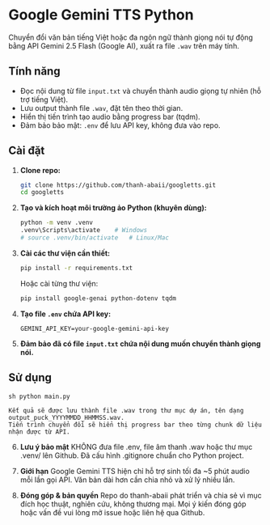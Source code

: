 # Google Gemini TTS Python

Chuyển đổi văn bản tiếng Việt hoặc đa ngôn ngữ thành giọng nói tự động bằng API Gemini 2.5 Flash (Google AI), xuất ra file `.wav` trên máy tính.

## Tính năng

- Đọc nội dung từ file `input.txt` và chuyển thành audio giọng tự nhiên (hỗ trợ tiếng Việt).
- Lưu output thành file `.wav`, đặt tên theo thời gian.
- Hiển thị tiến trình tạo audio bằng progress bar (tqdm).
- Đảm bảo bảo mật: `.env` để lưu API key, không đưa vào repo.

## Cài đặt

1. **Clone repo:**
    ```sh
    git clone https://github.com/thanh-abaii/googletts.git
    cd googletts
    ```

2. **Tạo và kích hoạt môi trường ảo Python (khuyên dùng):**
    ```sh
    python -m venv .venv
    .venv\Scripts\activate    # Windows
    # source .venv/bin/activate   # Linux/Mac
    ```

3. **Cài các thư viện cần thiết:**
    ```sh
    pip install -r requirements.txt
    ```
    Hoặc cài từng thư viện:
    ```sh
    pip install google-genai python-dotenv tqdm
    ```

4. **Tạo file `.env` chứa API key:**
    ```
    GEMINI_API_KEY=your-google-gemini-api-key
    ```

5. **Đảm bảo đã có file `input.txt` chứa nội dung muốn chuyển thành giọng nói.**

## Sử dụng

```sh python main.py```

    Kết quả sẽ được lưu thành file .wav trong thư mục dự án, tên dạng output_puck_YYYYMMDD_HHMMSS.wav.
    Tiến trình chuyển đổi sẽ hiển thị progress bar theo từng chunk dữ liệu nhận được từ API.

6. **Lưu ý bảo mật**
    KHÔNG đưa file .env, file âm thanh .wav hoặc thư mục .venv/ lên Github.
    Đã cấu hình .gitignore chuẩn cho Python project.

7. **Giới hạn**
    Google Gemini TTS hiện chỉ hỗ trợ sinh tối đa ~5 phút audio mỗi lần gọi API. Văn bản dài hơn cần chia nhỏ và xử lý nhiều lần.

8. **Đóng góp & bản quyền**
    Repo do thanh-abaii phát triển và chia sẻ vì mục đích học thuật, nghiên cứu, không thương mại.
    Mọi ý kiến đóng góp hoặc vấn đề vui lòng mở issue hoặc liên hệ qua Github.